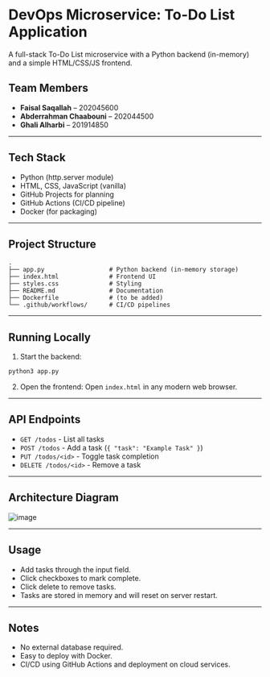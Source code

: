
# DevOps Microservice: To-Do List Application

A full-stack To-Do List microservice with a Python backend (in-memory) and a simple HTML/CSS/JS frontend.

## Team Members

- **Faisal Saqallah** – 202045600
- **Abderrahman Chaabouni** – 202044500
- **Ghali Alharbi** – 201914850

---

## Tech Stack

- Python (http.server module)
- HTML, CSS, JavaScript (vanilla)
- GitHub Projects for planning
- GitHub Actions (CI/CD pipeline)
- Docker (for packaging)

---

## Project Structure

```
.
├── app.py                  # Python backend (in-memory storage)
├── index.html              # Frontend UI
├── styles.css              # Styling
├── README.md               # Documentation
├── Dockerfile              # (to be added)
└── .github/workflows/      # CI/CD pipelines
```

---

## Running Locally

1. Start the backend:
```bash
python3 app.py
```

2. Open the frontend:
Open `index.html` in any modern web browser.

---

## API Endpoints

- `GET /todos` - List all tasks
- `POST /todos` - Add a task (`{ "task": "Example Task" }`)
- `PUT /todos/<id>` - Toggle task completion
- `DELETE /todos/<id>` - Remove a task

---

## Architecture Diagram

![image](https://github.com/user-attachments/assets/8c861891-b67c-4002-8fb1-ebc74d02419b)


---

## Usage

- Add tasks through the input field.
- Click checkboxes to mark complete.
- Click delete to remove tasks.
- Tasks are stored in memory and will reset on server restart.

---

## Notes

- No external database required.
- Easy to deploy with Docker.
- CI/CD using GitHub Actions and deployment on cloud services.
